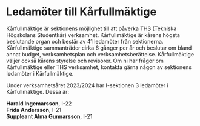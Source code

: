 # Ledamöter till Kårfullmäktige

Kårfullmäktige är sektionens möjlighet till att påverka THS (Tekniska Högskolans Studentkår) verksamhet. Kårfullmäktige är kårens högsta beslutande organ och består av 41 ledamöter från sektionerna. Kårfullmäktige sammanträder cirka 6 gånger per år och beslutar om bland annat budget, verksamhetsplan och verksamhetsberättelse. Kårfullmäktige väljer också kårens styrelse och revisorer. Om ni har frågor om Kårfullmäktige eller THS verksamhet, kontakta gärna någon av sektionens ledamöter i Kårfullmäktige.

Under verksamhetsåret 2023/2024 har I-sektionen 3 ledamöter i Kårfullmäktige. Dessa är:

__Harald Ingemarsson__, I-22  
__Frida Andersson__, I-21  
__Suppleant Alma Gunnarsson__, I-21